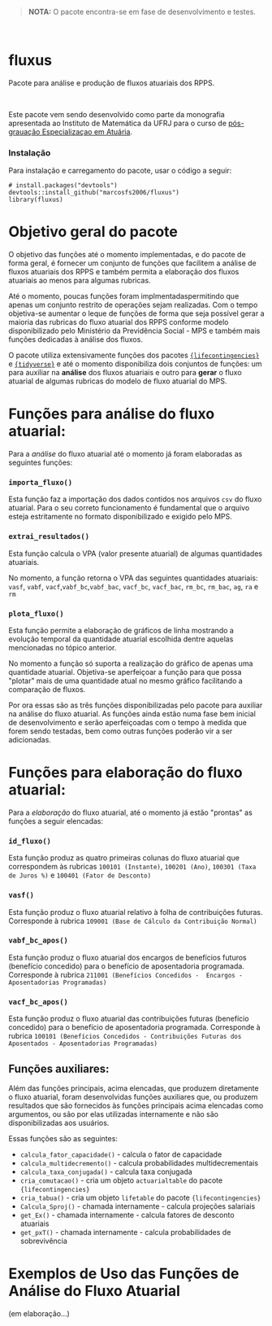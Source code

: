 >**NOTA:** O pacote encontra-se em fase de desenvolvimento e testes. 

<br>

# fluxus
Pacote para análise e produção de fluxos atuariais dos RPPS.

<br>

Este pacote vem sendo desenvolvido como parte da monografia apresentada ao Instituto de Matemática da UFRJ
para o curso de [pós-grauação Especializaçao em Atuária](https://www.im.ufrj.br/index.php/pt/ensino/pos-graduacao/pos-graduacao-do-im/cursos-lato-sensu/especializacao-atuaria). 

### Instalação

Para instalação e carregamento do pacote, usar o código a seguir:

```
# install.packages("devtools")
devtools::install_github("marcosfs2006/fluxus")
library(fluxus)
```

# Objetivo geral do pacote 

O objetivo das funções até o momento implementadas, e do pacote
de forma geral, é fornecer um conjunto de funções que facilitem a
análise de fluxos atuariais dos RPPS e também permita a elaboração
dos fluxos atuariais ao menos para algumas rubricas.

Até o momento, poucas funções foram implmentadaspermitindo
que apenas um conjunto restrito de operações sejam realizadas.
Com o tempo objetiva-se aumentar o leque de funções de forma
que seja possível gerar a maioria das rubricas do fluxo 
atuarial dos RPPS conforme modelo disponibilizado pelo
Ministério da Previdência Social - MPS e também mais 
funções dedicadas à análise dos fluxos.

O pacote utiliza extensivamente funções dos pacotes
[`{lifecontingencies}`](https://cran.r-project.org/web/packages/lifecontingencies/index.html) e [`{tidyverse}`](https://www.tidyverse.org/) e até o momento
disponibiliza dois conjuntos de funções: um para auxiliar na **análise**
dos fluxos atuariais e outro para **gerar** o fluxo 
atuarial de algumas rubricas do modelo de fluxo
atuarial do MPS.

# Funções para análise do fluxo atuarial:

Para a *análise* do fluxo atuarial até o momento
já foram elaboradas as seguintes funções:

### `importa_fluxo()` 

Esta função faz a importação dos dados contidos nos
arquivos `csv` do fluxo atuarial. Para o seu correto
funcionamento é fundamental que o arquivo esteja
estritamente no formato disponibilizado e exigido
pelo MPS.

### `extrai_resultados()`

Esta função calcula o VPA (valor presente atuarial) de
algumas quantidades atuariais.

No momento, a função retorna o VPA das seguintes quantidades atuariais: 
`vasf`, `vabf`, `vacf`,`vabf_bc`,`vabf_bac`, `vacf_bc`, `vacf_bac`,
`rm_bc`, `rm_bac`, `ag`, `ra` e `rm`   


### `plota_fluxo()`

Esta função permite a elaboração de gráficos de linha mostrando
a evolução temporal da quantidade atuarial escolhida dentre
aquelas mencionadas no tópico anterior.

No momento a função só suporta a realização do gráfico
de apenas uma quantidade atuarial. Objetiva-se
aperfeiçoar a função para que possa "plotar" mais de
uma quantidade atual no mesmo gráfico facilitando a
comparação de fluxos.

Por ora essas são as três funções disponibilizadas pelo
pacote para auxiliar na análise do fluxo atuarial. As
funções ainda estão numa fase bem inicial de desenvolvimento
e serão aperfeiçoadas com o tempo à medida que forem sendo testadas,
bem como outras funções poderão vir a ser adicionadas.


# Funções para elaboração do fluxo atuarial:

Para a *elaboração* do fluxo atuarial, até o momento
já estão "prontas" as funções a seguir elencadas:


### `id_fluxo()` 

Esta função produz as quatro primeiras colunas do fluxo atuarial que 
correspondem às rubricas `100101 (Instante)`, `100201 (Ano)`,
`100301 (Taxa de Juros %)` e `100401 (Fator de Desconto)` 

### `vasf()`

Esta função produz o fluxo atuarial relativo à folha de
contribuições futuras. Corresponde à rubrica `109001
(Base de Cálculo da Contribuição Normal)`

### `vabf_bc_apos()`

Esta função produz o fluxo atuarial dos encargos de benefícios
futuros (benefício concedido) para o benefício de aposentadoria
programada. Corresponde à rubrica `211001 (Benefícios Concedidos - 
Encargos - Aposentadorias Programadas)`

### `vacf_bc_apos()` 

Esta função produz o fluxo atuarial das contribuições
futuras (benefício concedido) para o benefício de aposentadoria programada.
Corresponde à rubrica `100101 (Benefícios Concedidos - Contribuições
Futuras dos Aposentados - Aposentadorias Programadas)`  


## Funções auxiliares:

Além das funções principais, acima elencadas, que produzem
diretamente o fluxo atuarial, foram desenvolvidas funções
auxiliares que, ou produzem resultados que são fornecidos
às funções principais acima elencadas como argumentos, ou
são por elas utilizadas internamente e não são disponibilizadas
aos usuários.

Essas funções são as seguintes:

* `calcula_fator_capacidade()` - calcula o fator de capacidade   
* `calcula_multidecremento()` - calcula probabilidades multidecrementais   
* `calcula_taxa_conjugada()` - calcula taxa conjugada   
* `cria_comutacao()` - cria um objeto `actuarialtable` do pacote `{lifecontingencies}`   
* `cria_tabua()` - cria um objeto `lifetable` do pacote `{lifecontingencies}`   
* `Calcula_Sproj()` - chamada internamente - calcula projeções salariais   
* `get_Ex()` - chamada internamente - calcula fatores de desconto atuariais  
* `get_pxT()` - chamada internamente - calcula probabilidades de sobrevivência   


# Exemplos de Uso das Funções de Análise do Fluxo Atuarial

(em elaboração...)

